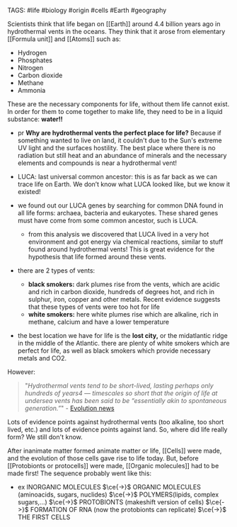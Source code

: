 TAGS: #life #biology #origin #cells #Earth #geography

Scientists think that life began on [[Earth]] around 4.4 billion years ago in hydrothermal vents in the oceans. They think that it arose from elementary [[Formula unit]] and [[Atoms]] such as:
- Hydrogen
- Phosphates
- Nitrogen
- Carbon dioxide
- Methane
- Ammonia

These are the necessary components for life, without them life cannot exist. In order for them to come together to make life, they need to be in a liquid substance: **water!!** 

- pr **Why are hydrothermal vents the perfect place for life?** Because if something wanted to live on land, it couldn't due to the Sun's extreme UV light and the surfaces hostility. The best place where there is no radiation but still heat and an abundance of minerals and the necessary elements and compounds is near a hydrothermal vent!

- LUCA: last universal common ancestor: this is as far back as we can trace life on Earth. We don’t know what LUCA looked like, but we know it existed!
- we found out our LUCA genes by searching for common DNA found in all life forms: archaea, bacteria and eukaryotes. These shared genes must have come from some common ancestor, such is LUCA.
    - from this analysis we discovered that LUCA lived in a very hot environment and got energy via chemical reactions, similar to stuff found around hydrothermal vents! This is great evidence for the hypothesis that life formed around these vents.
- there are 2 types of vents:
    - ****************************black smokers:**************************** dark plumes rise from the vents, which are acidic and rich in carbon dioxide, hundreds of degrees hot, and rich in sulphur, iron, copper and other metals. Recent evidence suggests that these types of vents were too hot for life
    - ****************************white smokers:**************************** here white plumes rise which are alkaline, rich in methane, calcium and have a lower temperature
- the best location we have for life is the ************lost city,************ or the midatlantic ridge in the middle of the Atlantic. there are plenty of white smokers which are perfect for life, as well as black smokers which provide necessary metals and CO2.

However:
 >"*Hydrothermal vents tend to be short-lived, lasting perhaps only hundreds of years4 — timescales so short that the origin of life at undersea vents has been said to be “essentially akin to spontaneous generation.”*" - [Evolution news](https://evolutionnews.org/2022/09/forming-polymers-a-problem-for-the-origin-of-life/) 

Lots of evidence points against hydrothermal vents (too alkaline, too short lived, etc.) and lots of evidence points against land. So, where did life really form? We still don't know. 

After inanimate matter formed animate matter or life, [[Cells]] were made, and the evolution of those cells gave rise to life today. But, before [[Protobionts or protocells]] were made, [[Organic molecules]] had to be made first! The sequence probably went like this:
- ex INORGANIC MOLECULES $\ce{->}$   ORGANIC MOLECULES (aminoacids, sugars, nuclides) $\ce{->}$ POLYMERS(lipids, complex sugars,...) $\ce{->}$ PROTOBIONTS (makeshift version of cells) $\ce{->}$ FORMATION OF RNA (now the protobionts can replicate) $\ce{->}$ THE FIRST CELLS

